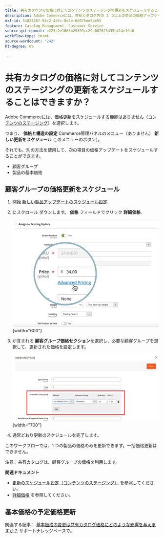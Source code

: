 ```yaml
---
title: 共有カタログの価格に対してコンテンツのステージングの更新をスケジュールすることはできますか？
description: Adobe Commerceには、共有カタログ内の 1 つ以上の商品の価格アップデート （[ コンテンツのステージング ] （https://experienceleague.adobe.com/docs/commerce-admin/content-design/staging/content-staging.html））をスケジュールする機能はありません。
exl-id: 5482326f-54c2-4efc-8e5e-6d075ee5be55
feature: Catalog Management, Customer Service
source-git-commit: e223c2e1063b25399cc29a087623435b414e19a6
workflow-type: tm+mt
source-wordcount: '242'
ht-degree: 0%

---
```


# 共有カタログの価格に対してコンテンツのステージングの更新をスケジュールすることはできますか？

Adobe Commerceには、価格更新をスケジュールする機能はありません（[コンテンツのステージング](https://experienceleague.adobe.com/docs/commerce-admin/content-design/staging/content-staging.html)）を選択します。

つまり、 **価格と構造の設定** Commerce管理パネルのメニュー（ありません） **新しい更新をスケジュール** このメニューのボタン）。

それでも、別の方法を使用して、次の項目の価格アップデートをスケジュールすることができます。

* 顧客グループ
* 製品の基本価格

## 顧客グループの価格更新をスケジュール

1. 開始 [新しい製品アップデートのスケジュール設定](https://experienceleague.adobe.com/docs/commerce-admin/content-design/staging/content-staging-scheduled-update.html).
1. にスクロール ダウンします。 **価格** フィールドでクリック **詳細価格**.

   ![advanced_pricing.png](assets/advanced_pricing.png){width="600"}

1. が含まれる **顧客グループ価格セクション**&#x200B;を選択し、必要な顧客グループを選択して、更新された価格を設定します。

   ![customer_group_price.png](assets/customer_group_price.png){width="700"}

1. 通常どおり更新のスケジュールを完了します。

このワークフローでは、1 つの製品の価格のみを更新できます。一括価格更新はできません。

注意：共有カタログは、顧客グループの価格を利用します。

**関連ドキュメント**

* [更新のスケジュール設定（コンテンツのステージング）](https://experienceleague.adobe.com/docs/commerce-admin/content-design/staging/content-staging-scheduled-update.html) を参照してください。
* [詳細価格](https://experienceleague.adobe.com/docs/commerce-admin/catalog/products/pricing/pricing-advanced.html) を参照してください。

## 基本価格の予定価格更新

関連する記事： [基本価格の変更は共有カタログ価格にどのような影響を与えますか？](/help/faq/general/base-price-change-affect-on-shared-catalog-price.md) サポートナレッジベースで。
